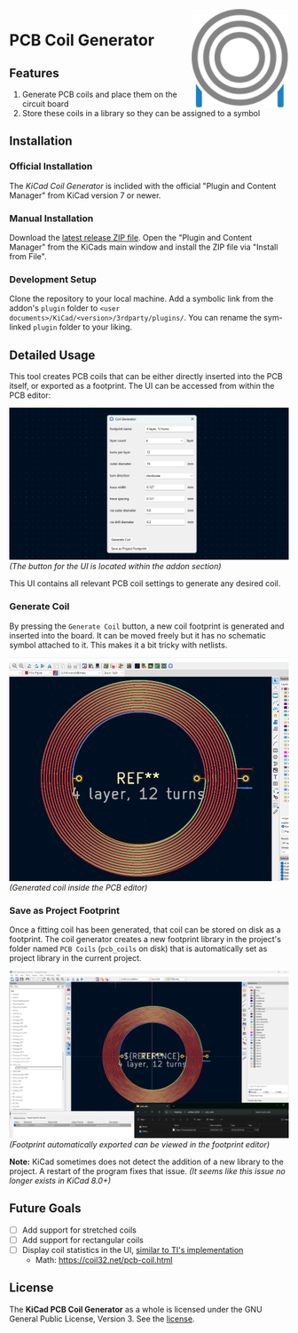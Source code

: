 <img align="right" width="175px" src="assets/logo.svg">

# PCB Coil Generator

## Features

1. Generate PCB coils and place them on the circuit board
1. Store these coils in a library so they can be assigned to a symbol

## Installation

### Official Installation

The _KiCad Coil Generator_ is inclided with the official "Plugin and Content Manager" from KiCad version 7 or newer.

### Manual Installation

Download the [latest release ZIP file](releases). Open the "Plugin and Content Manager" from the KiCads main window and install the ZIP file via "Install from File".

### Development Setup

Clone the repository to your local machine. Add a symbolic link from the addon's `plugin` folder to `<user documents>/KiCad/<version>/3rdparty/plugins/`. You can rename the sym-linked `plugin` folder to your liking.

## Detailed Usage

This tool creates PCB coils that can be either directly inserted into the PCB itself, or exported as a footprint. The UI can be accessed from within the PCB editor:

![the coild generator UI](assets/ui.png)
_(The button for the UI is located within the addon section)_

This UI contains all relevant PCB coil settings to generate any desired coil.

### Generate Coil

By pressing the `Generate Coil` button, a new coil footprint is generated and inserted into the board. It can be moved freely but it has no schematic symbol attached to it. This makes it a bit tricky with netlists.

![generated coil](assets/pcb_editor.png)
_(Generated coil inside the PCB editor)_

### Save as Project Footprint

Once a fitting coil has been generated, that coil can be stored on disk as a footprint. The coil generator creates a new footprint library in the project's folder named `PCB Coils` (`pcb_coils` on disk) that is automatically set as project library in the current project.

![](assets/as_footprint.png)
_(Footprint automatically exported can be viewed in the footprint editor)_

**Note:** KiCad sometimes does not detect the addition of a new library to the project. A restart of the program fixes that issue. _(It seems like this issue no longer exists in KiCad 8.0+)_

## Future Goals

- [ ] Add support for stretched coils
- [ ] Add support for rectangular coils
- [ ] Display coil statistics in the UI, [similar to TI's implementation](https://webench.ti.com/wb5/LDC)
  - Math: https://coil32.net/pcb-coil.html
  
## License

The **KiCad PCB Coil Generator** as a whole is licensed under the GNU General Public License, Version 3. See the [license](LICENSE).

